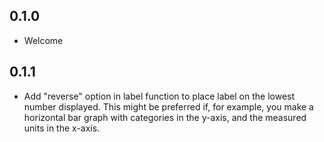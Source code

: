 ## 0.1.0
- Welcome

## 0.1.1
- Add "reverse" option in label function to place label on the lowest number displayed. This might be preferred if, for example, you make a horizontal bar graph with categories in the y-axis, and the measured units in the x-axis.  
